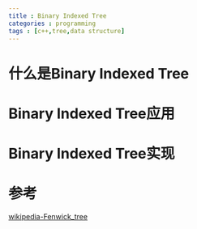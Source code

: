 ```yaml
---
title : Binary Indexed Tree
categories : programming
tags : [c++,tree,data structure]
---
```


# 什么是**Binary Indexed Tree**

# **Binary Indexed Tree**应用

# **Binary Indexed Tree**实现

# 参考

[wikipedia-Fenwick_tree](https://en.wikipedia.org/wiki/Fenwick_tree)  
